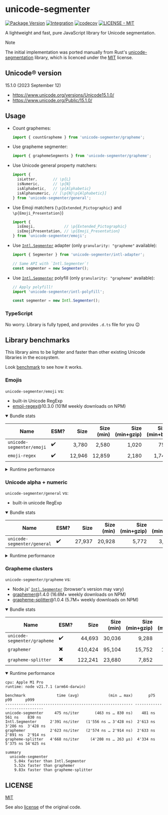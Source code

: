 # unicode-segmenter
[![Package Version](https://img.shields.io/npm/v/unicode-segmenter)](https://npm.im/unicode-segmenter)
[![Integration](https://github.com/cometkim/unicode-segmenter/actions/workflows/ci.yml/badge.svg)](https://github.com/cometkim/unicode-segmenter/actions/workflows/ci.yml)
[![codecov](https://codecov.io/gh/cometkim/unicode-segmenter/graph/badge.svg?token=3rA29JEH4J)](https://codecov.io/gh/cometkim/unicode-segmenter)
[![LICENSE - MIT](https://img.shields.io/github/license/cometkim/unicode-segmenter)](#license)

A lightweight and fast, pure JavaScript library for Unicode segmentation.

> [!NOTE]
> The initial implementation was ported manually from Rust's [unicode-segmentation] library, which is licenced under the [MIT](licenses/unicode-segmentation_MIT.txt) license.

## Unicode® version

15.1.0 (2023 September 12)

- https://www.unicode.org/versions/Unicode15.1.0/
- https://www.unicode.org/Public/15.1.0/

## Usage

- Count graphemes:
  ```js
  import { countGrapheme } from 'unicode-segmenter/grapheme';
  ```

- Use grapheme segmenter:
  ```js
  import { graphemeSegments } from 'unicode-segmenter/grapheme';
  ```

- Use Unicode general property matchers:
  ```js
  import {
    isLetter,       // \p{L}
    isNumeric,      // \p{N}
    isAlphabetic,   // \p{Alphabetic}
    isAlphanumeric, // [\p{N}\p{Alphabetic}]
  } from 'unicode-segmenter/general';
  ```

- Use Emoji matchers (`\p{Extended_Pictographic}` and `\p{Emoji_Presentation}`)
  ```js
  import {
    isEmoji,             // \p{Extended_Pictographic}
    isEmojiPresentation, // \p{Emoji_Presentation}
  } from 'unicode-segmenter/emoji';
  ```

- Use [`Intl.Segmenter`] adapter (only `granularity: "grapheme"` available):
  ```js
  import { Segmenter } from 'unicode-segmenter/intl-adapter';

  // Same API with `Intl.Segmenter`!
  const segmenter = new Segmenter();
  ```

- Use [`Intl.Segmenter`] polyfill (only `granularity: "grapheme"` available):
  ```js
  // Apply polyfill!
  import 'unicode-segmenter/intl-polyfill';

  const segmenter = new Intl.Segmenter();
  ```

### TypeScript

No worry. Library is fully typed, and provides `.d.ts` file for you 😉

## Library benchmarks

This library aims to be lighter and faster than other existing Unicode libraries in the ecosystem.

Look [benchmark](benchmark) to see how it works.

### Emojis

`unicode-segmenter/emoji` vs:

- built-in Unicode RegExp
- [emoji-regex]@10.3.0 (101M weekly downloads on NPM)

<details open>
  <summary>Bundle stats</summary>

  | Name                        | ESM? | Size    | Size (min)       | Size (min+gzip)  | Size (min+br)    |
  |-----------------------------|------|--------:|-----------------:|-----------------:|-----------------:|
  | `unicode-segmenter/emoji`   |    ✔️ |   3,780 |            2,580 |            1,020 |              751 |
  | `emoji-regex`               |    ✔️ |  12,946 |           12,859 |            2,180 |            1,746 |

</details>

<details>
  <summary>Runtime performance</summary>

</details>

### Unicode alpha + numeric

`unicode-segmenter/general` vs:

- built-in unicode RegExp

<details open>
  <summary>Bundle stats</summary>

  | Name                        | ESM? | Size    | Size (min)       | Size (min+gzip)  | Size (min+br)    |
  |-----------------------------|------|--------:|-----------------:|-----------------:|-----------------:|
  | `unicode-segmenter/general` |    ✔️ |  27,937 |           20,928 |            5,772 |            3,559 |

</details>

<details>
  <summary>Runtime performance</summary>

</details>

### Grapheme clusters

`unicode-segmenter/grapheme` vs:

- Node.js' [`Intl.Segmenter`] (browser's version may vary)
- [graphemer]@1.4.0 (16.6M+ weekly downloads on NPM)
- [grapheme-splitter]@1.0.4 (5.7M+ weekly downloads on NPM)

<details open>
  <summary>Bundle stats</summary>

  | Name                         | ESM? | Size    | Size (min)       | Size (min+gzip)  | Size (min+br)    |
  |------------------------------|------|--------:|-----------------:|-----------------:|-----------------:|
  | `unicode-segmenter/grapheme` |    ✔️ |  44,693 |           30,036 |            9,288 |            5,927 |
  | `graphemer`                  |    ✖️ ️| 410,424 |           95,104 |           15,752 |           10,660 |
  | `grapheme-splitter`          |    ✖️ | 122,241 |           23,680 |            7,852 |            4,841 |

</details>

<details open>
  <summary>Runtime performance</summary>

  ```
  cpu: Apple M1 Pro
  runtime: node v21.7.1 (arm64-darwin)

  benchmark              time (avg)             (min … max)       p75       p99      p999
  --------------------------------------------------------- -----------------------------
  unicode-segmenter     475 ns/iter       (463 ns … 830 ns)    481 ns    561 ns    830 ns
  Intl.Segmenter      2'391 ns/iter   (1'556 ns … 3'428 ns)  2'613 ns  3'286 ns  3'428 ns
  graphemer           2'623 ns/iter   (2'574 ns … 2'914 ns)  2'633 ns  2'891 ns  2'914 ns
  grapheme-splitter   4'668 ns/iter     (4'208 ns … 263 µs)  4'334 ns  5'375 ns 54'625 ns

  summary
    unicode-segmenter
      5.04x faster than Intl.Segmenter
      5.52x faster than graphemer
      9.83x faster than grapheme-splitter
  ```

</details>

## LICENSE

[MIT](LICENSE)

See also [license](licenses/unicode-segmentation_MIT.txt) of the original code.

[unicode-segmentation]: https://github.com/unicode-rs/unicode-segmentation
[`Intl.Segmenter`]: https://developer.mozilla.org/en-US/docs/Web/JavaScript/Reference/Global_Objects/Intl/Segmenter
[graphemer]: https://github.com/flmnt/graphemer
[grapheme-splitter]: https://github.com/orling/grapheme-splitter
[emoji-regex]: https://github.com/mathiasbynens/emoji-regex
